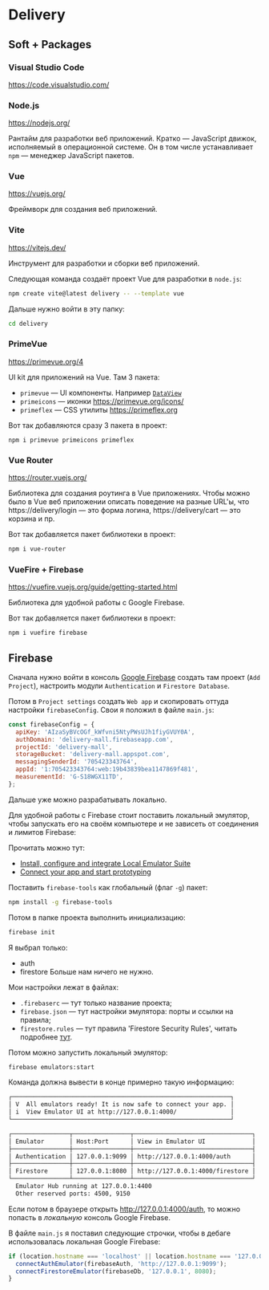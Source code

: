 # Delivery

## Soft + Packages

### Visual Studio Code

https://code.visualstudio.com/

### Node.js

https://nodejs.org/

Рантайм для разработки веб приложений.
Кратко — JavaScript движок, исполняемый в операционной системе.
Он в том числе устанавливает `npm` — менеджер JavaScript пакетов.

### Vue

https://vuejs.org/

Фреймворк для создания веб приложений.

### Vite

https://vitejs.dev/

Инструмент для разработки и сборки веб приложений.

Следующая команда создаёт проект Vue для разработки в `node.js`:

```sh
npm create vite@latest delivery -- --template vue
```

Дальше нужно войти в эту папку:

```sh
cd delivery
```

### PrimeVue

https://primevue.org/4

UI kit для приложений на Vue.
Там 3 пакета:

- `primevue` — UI компоненты. Например [`DataView`](https://primevue.org/dataview/)
- `primeicons` — иконки https://primevue.org/icons/
- `primeflex` — CSS утилиты https://primeflex.org

Вот так добавляются сразу 3 пакета в проект:

```
npm i primevue primeicons primeflex
```

### Vue Router

https://router.vuejs.org/

Библиотека для создания роутинга в Vue приложениях.
Чтобы можно было в Vue веб приложении описать поведение на разные URL'ы, что https://delivery/login — это форма логина, https://delivery/cart — это корзина и пр.

Вот так добавляется пакет библиотеки в проект:

```sh
npm i vue-router
```

### VueFire + Firebase

https://vuefire.vuejs.org/guide/getting-started.html

Библиотека для удобной работы с Google Firebase.

Вот так добавляется пакет библиотеки в проект:

```sh
npm i vuefire firebase
```

## Firebase

Сначала нужно войти в консоль [Google Firebase](https://firebase.google.com/) создать там проект (`Add Project`), настроить модули `Authentication` и `Firestore Database`.

Потом в `Project settings` создать `Web app` и скопировать оттуда настройки `firebaseConfig`. Свои я положил в файле `main.js`:

```js
const firebaseConfig = {
  apiKey: 'AIzaSyBVcOGf_kWfvni5NtyPWsUJh1fiyGVUY0A',
  authDomain: 'delivery-mall.firebaseapp.com',
  projectId: 'delivery-mall',
  storageBucket: 'delivery-mall.appspot.com',
  messagingSenderId: '705423343764',
  appId: '1:705423343764:web:19b43839bea1147869f481',
  measurementId: 'G-S18WGX11TD',
};
```

Дальше уже можно разрабатывать локально.

Для удобной работы с Firebase стоит поставить локальный эмулятор, чтобы запускать его на своём компьютере и не зависеть от соединения и лимитов Firebase:

Прочитать можно тут:

- [Install, configure and integrate Local Emulator Suite](https://firebase.google.com/docs/emulator-suite/install_and_configure)
- [Connect your app and start prototyping](https://firebase.google.com/docs/emulator-suite/connect_and_prototype)

Поставить `firebase-tools` как глобальный (флаг `-g`) пакет:

```sh
npm install -g firebase-tools
```

Потом в папке проекта выполнить инициализацию:

```sh
firebase init
```

Я выбрал только:

- auth
- firestore
  Больше нам ничего не нужно.

Мои настройки лежат в файлах:

- `.firebaserc` — тут только название проекта;
- `firebase.json` — тут настройки эмулятора: порты и ссылки на правила;
- `firestore.rules` — тут правила 'Firestore Security Rules', читать подробнее [тут](https://firebase.google.com/docs/firestore/security/get-started).

Потом можно запустить локальный эмулятор:

```sh
firebase emulators:start
```

Команда должна вывести в конце примерно такую информацию:

```sh
┌─────────────────────────────────────────────────────────────┐
│ V  All emulators ready! It is now safe to connect your app. │
│ i  View Emulator UI at http://127.0.0.1:4000/               │
└─────────────────────────────────────────────────────────────┘

┌────────────────┬────────────────┬─────────────────────────────────┐
│ Emulator       │ Host:Port      │ View in Emulator UI             │
├────────────────┼────────────────┼─────────────────────────────────┤
│ Authentication │ 127.0.0.1:9099 │ http://127.0.0.1:4000/auth      │
├────────────────┼────────────────┼─────────────────────────────────┤
│ Firestore      │ 127.0.0.1:8080 │ http://127.0.0.1:4000/firestore │
└────────────────┴────────────────┴─────────────────────────────────┘
  Emulator Hub running at 127.0.0.1:4400
  Other reserved ports: 4500, 9150
```

Если потом в браузере открыть http://127.0.0.1:4000/auth, то можно попасть в _локальную_ консоль Google Firebase.

В файле `main.js` я поставил следующие строчки, чтобы в дебаге использовалась локальная Google Firebase:

```js
if (location.hostname === 'localhost' || location.hostname === '127.0.0.1') {
  connectAuthEmulator(firebaseAuth, 'http://127.0.0.1:9099');
  connectFirestoreEmulator(firebaseDb, '127.0.0.1', 8080);
}
```
